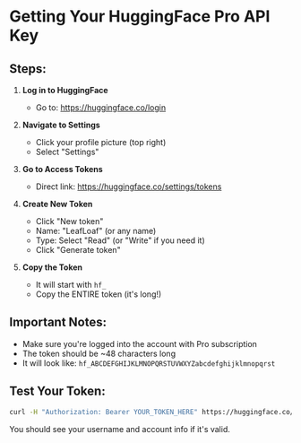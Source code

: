 # Getting Your HuggingFace Pro API Key

## Steps:

1. **Log in to HuggingFace**
   - Go to: https://huggingface.co/login

2. **Navigate to Settings**
   - Click your profile picture (top right)
   - Select "Settings"

3. **Go to Access Tokens**
   - Direct link: https://huggingface.co/settings/tokens
   
4. **Create New Token**
   - Click "New token"
   - Name: "LeafLoaf" (or any name)
   - Type: Select "Read" (or "Write" if you need it)
   - Click "Generate token"

5. **Copy the Token**
   - It will start with `hf_`
   - Copy the ENTIRE token (it's long!)

## Important Notes:

- Make sure you're logged into the account with Pro subscription
- The token should be ~48 characters long
- It will look like: `hf_ABCDEFGHIJKLMNOPQRSTUVWXYZabcdefghijklmnopqrst`

## Test Your Token:

```bash
curl -H "Authorization: Bearer YOUR_TOKEN_HERE" https://huggingface.co/api/whoami
```

You should see your username and account info if it's valid.